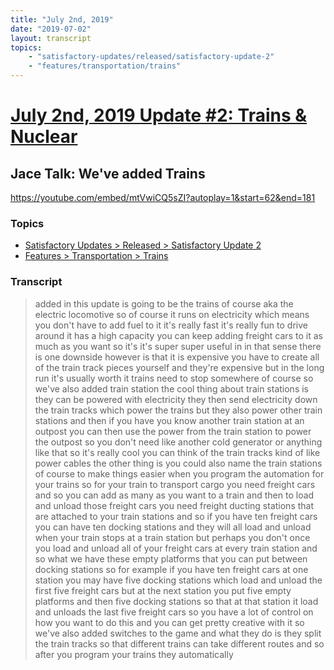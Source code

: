```yaml
---
title: "July 2nd, 2019"
date: "2019-07-02"
layout: transcript
topics: 
    - "satisfactory-updates/released/satisfactory-update-2"
    - "features/transportation/trains"
---
```

# [July 2nd, 2019 Update #2: Trains & Nuclear](../2019-07-02.md)
## Jace Talk: We've added Trains
https://youtube.com/embed/mtVwiCQ5sZI?autoplay=1&start=62&end=181
### Topics
* [Satisfactory Updates > Released > Satisfactory Update 2](../topics/satisfactory-updates/released/satisfactory-update-2.md)
* [Features > Transportation > Trains](../topics/features/transportation/trains.md)

### Transcript

> added in this update is going to be the
> trains of course aka the electric
> locomotive so of course it runs on
> electricity which means you don't have
> to add fuel to it it's really fast it's
> really fun to drive around it has a high
> capacity you can keep adding freight
> cars to it as much as you want
> so it's it's super super useful in in
> that sense there is one downside however
> is that it is expensive you have to
> create all of the train track pieces
> yourself and they're expensive
> but in the long run it's usually worth
> it trains need to stop somewhere of
> course so we've also added train station
> the cool thing about train stations is
> they can be powered with electricity
> they then send electricity down the
> train tracks which power the trains but
> they also power other train stations and
> then if you have you know another train
> station at an outpost you can then use
> the power from the train station to
> power the outpost so you don't need like
> another cold generator or anything like
> that so it's really cool you can think
> of the train tracks kind of like power
> cables the other thing is you could also
> name the train stations of course to
> make things easier when you program the
> automation for your trains so for your
> train to transport cargo you need
> freight cars and so you can add as many
> as you want to a train and then to load
> and unload those freight cars you need
> freight ducting stations that are
> attached to your train stations and so
> if you have ten freight cars you can
> have ten docking stations and they will
> all load and unload when your train
> stops at a train station but perhaps you
> don't once you load and unload all of
> your freight cars at every train station
> and so what we have these empty
> platforms that you can put between
> docking stations so for example if you
> have ten freight cars at one station you
> may have five docking stations which
> load and unload the first five freight
> cars but at the next station you put
> five empty platforms and then five
> docking stations so that at that station
> it load and unloads the last five
> freight cars so you have a lot of
> control on how you want to do this and
> you can get pretty creative with it so
> we've also added switches to the game
> and what they do is they split the train
> tracks so that different trains can take
> different routes and so after you
> program your trains they automatically

